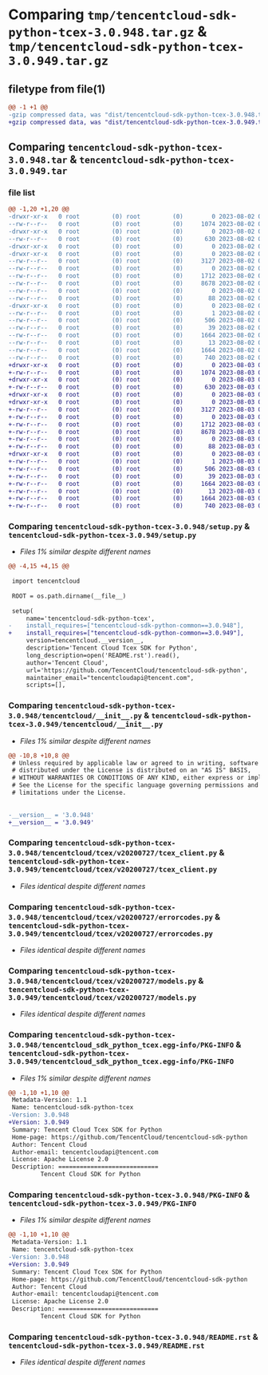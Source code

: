 # Comparing `tmp/tencentcloud-sdk-python-tcex-3.0.948.tar.gz` & `tmp/tencentcloud-sdk-python-tcex-3.0.949.tar.gz`

## filetype from file(1)

```diff
@@ -1 +1 @@
-gzip compressed data, was "dist/tencentcloud-sdk-python-tcex-3.0.948.tar", last modified: Wed Aug  2 00:38:06 2023, max compression
+gzip compressed data, was "dist/tencentcloud-sdk-python-tcex-3.0.949.tar", last modified: Thu Aug  3 00:35:09 2023, max compression
```

## Comparing `tencentcloud-sdk-python-tcex-3.0.948.tar` & `tencentcloud-sdk-python-tcex-3.0.949.tar`

### file list

```diff
@@ -1,20 +1,20 @@
-drwxr-xr-x   0 root         (0) root         (0)        0 2023-08-02 00:38:06.000000 tencentcloud-sdk-python-tcex-3.0.948/
--rw-r--r--   0 root         (0) root         (0)     1074 2023-08-02 00:38:06.000000 tencentcloud-sdk-python-tcex-3.0.948/setup.py
-drwxr-xr-x   0 root         (0) root         (0)        0 2023-08-02 00:38:06.000000 tencentcloud-sdk-python-tcex-3.0.948/tencentcloud/
--rw-r--r--   0 root         (0) root         (0)      630 2023-08-02 00:38:06.000000 tencentcloud-sdk-python-tcex-3.0.948/tencentcloud/__init__.py
-drwxr-xr-x   0 root         (0) root         (0)        0 2023-08-02 00:38:06.000000 tencentcloud-sdk-python-tcex-3.0.948/tencentcloud/tcex/
-drwxr-xr-x   0 root         (0) root         (0)        0 2023-08-02 00:38:06.000000 tencentcloud-sdk-python-tcex-3.0.948/tencentcloud/tcex/v20200727/
--rw-r--r--   0 root         (0) root         (0)     3127 2023-08-02 00:38:06.000000 tencentcloud-sdk-python-tcex-3.0.948/tencentcloud/tcex/v20200727/tcex_client.py
--rw-r--r--   0 root         (0) root         (0)        0 2023-08-02 00:38:06.000000 tencentcloud-sdk-python-tcex-3.0.948/tencentcloud/tcex/v20200727/__init__.py
--rw-r--r--   0 root         (0) root         (0)     1712 2023-08-02 00:38:06.000000 tencentcloud-sdk-python-tcex-3.0.948/tencentcloud/tcex/v20200727/errorcodes.py
--rw-r--r--   0 root         (0) root         (0)     8678 2023-08-02 00:38:06.000000 tencentcloud-sdk-python-tcex-3.0.948/tencentcloud/tcex/v20200727/models.py
--rw-r--r--   0 root         (0) root         (0)        0 2023-08-02 00:38:06.000000 tencentcloud-sdk-python-tcex-3.0.948/tencentcloud/tcex/__init__.py
--rw-r--r--   0 root         (0) root         (0)       88 2023-08-02 00:38:06.000000 tencentcloud-sdk-python-tcex-3.0.948/setup.cfg
-drwxr-xr-x   0 root         (0) root         (0)        0 2023-08-02 00:38:06.000000 tencentcloud-sdk-python-tcex-3.0.948/tencentcloud_sdk_python_tcex.egg-info/
--rw-r--r--   0 root         (0) root         (0)        1 2023-08-02 00:38:06.000000 tencentcloud-sdk-python-tcex-3.0.948/tencentcloud_sdk_python_tcex.egg-info/dependency_links.txt
--rw-r--r--   0 root         (0) root         (0)      506 2023-08-02 00:38:06.000000 tencentcloud-sdk-python-tcex-3.0.948/tencentcloud_sdk_python_tcex.egg-info/SOURCES.txt
--rw-r--r--   0 root         (0) root         (0)       39 2023-08-02 00:38:06.000000 tencentcloud-sdk-python-tcex-3.0.948/tencentcloud_sdk_python_tcex.egg-info/requires.txt
--rw-r--r--   0 root         (0) root         (0)     1664 2023-08-02 00:38:06.000000 tencentcloud-sdk-python-tcex-3.0.948/tencentcloud_sdk_python_tcex.egg-info/PKG-INFO
--rw-r--r--   0 root         (0) root         (0)       13 2023-08-02 00:38:06.000000 tencentcloud-sdk-python-tcex-3.0.948/tencentcloud_sdk_python_tcex.egg-info/top_level.txt
--rw-r--r--   0 root         (0) root         (0)     1664 2023-08-02 00:38:06.000000 tencentcloud-sdk-python-tcex-3.0.948/PKG-INFO
--rw-r--r--   0 root         (0) root         (0)      740 2023-08-02 00:38:06.000000 tencentcloud-sdk-python-tcex-3.0.948/README.rst
+drwxr-xr-x   0 root         (0) root         (0)        0 2023-08-03 00:35:09.000000 tencentcloud-sdk-python-tcex-3.0.949/
+-rw-r--r--   0 root         (0) root         (0)     1074 2023-08-03 00:35:09.000000 tencentcloud-sdk-python-tcex-3.0.949/setup.py
+drwxr-xr-x   0 root         (0) root         (0)        0 2023-08-03 00:35:09.000000 tencentcloud-sdk-python-tcex-3.0.949/tencentcloud/
+-rw-r--r--   0 root         (0) root         (0)      630 2023-08-03 00:35:09.000000 tencentcloud-sdk-python-tcex-3.0.949/tencentcloud/__init__.py
+drwxr-xr-x   0 root         (0) root         (0)        0 2023-08-03 00:35:09.000000 tencentcloud-sdk-python-tcex-3.0.949/tencentcloud/tcex/
+drwxr-xr-x   0 root         (0) root         (0)        0 2023-08-03 00:35:09.000000 tencentcloud-sdk-python-tcex-3.0.949/tencentcloud/tcex/v20200727/
+-rw-r--r--   0 root         (0) root         (0)     3127 2023-08-03 00:35:09.000000 tencentcloud-sdk-python-tcex-3.0.949/tencentcloud/tcex/v20200727/tcex_client.py
+-rw-r--r--   0 root         (0) root         (0)        0 2023-08-03 00:35:09.000000 tencentcloud-sdk-python-tcex-3.0.949/tencentcloud/tcex/v20200727/__init__.py
+-rw-r--r--   0 root         (0) root         (0)     1712 2023-08-03 00:35:09.000000 tencentcloud-sdk-python-tcex-3.0.949/tencentcloud/tcex/v20200727/errorcodes.py
+-rw-r--r--   0 root         (0) root         (0)     8678 2023-08-03 00:35:09.000000 tencentcloud-sdk-python-tcex-3.0.949/tencentcloud/tcex/v20200727/models.py
+-rw-r--r--   0 root         (0) root         (0)        0 2023-08-03 00:35:09.000000 tencentcloud-sdk-python-tcex-3.0.949/tencentcloud/tcex/__init__.py
+-rw-r--r--   0 root         (0) root         (0)       88 2023-08-03 00:35:09.000000 tencentcloud-sdk-python-tcex-3.0.949/setup.cfg
+drwxr-xr-x   0 root         (0) root         (0)        0 2023-08-03 00:35:09.000000 tencentcloud-sdk-python-tcex-3.0.949/tencentcloud_sdk_python_tcex.egg-info/
+-rw-r--r--   0 root         (0) root         (0)        1 2023-08-03 00:35:09.000000 tencentcloud-sdk-python-tcex-3.0.949/tencentcloud_sdk_python_tcex.egg-info/dependency_links.txt
+-rw-r--r--   0 root         (0) root         (0)      506 2023-08-03 00:35:09.000000 tencentcloud-sdk-python-tcex-3.0.949/tencentcloud_sdk_python_tcex.egg-info/SOURCES.txt
+-rw-r--r--   0 root         (0) root         (0)       39 2023-08-03 00:35:09.000000 tencentcloud-sdk-python-tcex-3.0.949/tencentcloud_sdk_python_tcex.egg-info/requires.txt
+-rw-r--r--   0 root         (0) root         (0)     1664 2023-08-03 00:35:09.000000 tencentcloud-sdk-python-tcex-3.0.949/tencentcloud_sdk_python_tcex.egg-info/PKG-INFO
+-rw-r--r--   0 root         (0) root         (0)       13 2023-08-03 00:35:09.000000 tencentcloud-sdk-python-tcex-3.0.949/tencentcloud_sdk_python_tcex.egg-info/top_level.txt
+-rw-r--r--   0 root         (0) root         (0)     1664 2023-08-03 00:35:09.000000 tencentcloud-sdk-python-tcex-3.0.949/PKG-INFO
+-rw-r--r--   0 root         (0) root         (0)      740 2023-08-03 00:35:09.000000 tencentcloud-sdk-python-tcex-3.0.949/README.rst
```

### Comparing `tencentcloud-sdk-python-tcex-3.0.948/setup.py` & `tencentcloud-sdk-python-tcex-3.0.949/setup.py`

 * *Files 1% similar despite different names*

```diff
@@ -4,15 +4,15 @@
 
 import tencentcloud
 
 ROOT = os.path.dirname(__file__)
 
 setup(
     name='tencentcloud-sdk-python-tcex',
-    install_requires=["tencentcloud-sdk-python-common==3.0.948"],
+    install_requires=["tencentcloud-sdk-python-common==3.0.949"],
     version=tencentcloud.__version__,
     description='Tencent Cloud Tcex SDK for Python',
     long_description=open('README.rst').read(),
     author='Tencent Cloud',
     url='https://github.com/TencentCloud/tencentcloud-sdk-python',
     maintainer_email="tencentcloudapi@tencent.com",
     scripts=[],
```

### Comparing `tencentcloud-sdk-python-tcex-3.0.948/tencentcloud/__init__.py` & `tencentcloud-sdk-python-tcex-3.0.949/tencentcloud/__init__.py`

 * *Files 1% similar despite different names*

```diff
@@ -10,8 +10,8 @@
 # Unless required by applicable law or agreed to in writing, software
 # distributed under the License is distributed on an "AS IS" BASIS,
 # WITHOUT WARRANTIES OR CONDITIONS OF ANY KIND, either express or implied.
 # See the License for the specific language governing permissions and
 # limitations under the License.
 
 
-__version__ = '3.0.948'
+__version__ = '3.0.949'
```

### Comparing `tencentcloud-sdk-python-tcex-3.0.948/tencentcloud/tcex/v20200727/tcex_client.py` & `tencentcloud-sdk-python-tcex-3.0.949/tencentcloud/tcex/v20200727/tcex_client.py`

 * *Files identical despite different names*

### Comparing `tencentcloud-sdk-python-tcex-3.0.948/tencentcloud/tcex/v20200727/errorcodes.py` & `tencentcloud-sdk-python-tcex-3.0.949/tencentcloud/tcex/v20200727/errorcodes.py`

 * *Files identical despite different names*

### Comparing `tencentcloud-sdk-python-tcex-3.0.948/tencentcloud/tcex/v20200727/models.py` & `tencentcloud-sdk-python-tcex-3.0.949/tencentcloud/tcex/v20200727/models.py`

 * *Files identical despite different names*

### Comparing `tencentcloud-sdk-python-tcex-3.0.948/tencentcloud_sdk_python_tcex.egg-info/PKG-INFO` & `tencentcloud-sdk-python-tcex-3.0.949/tencentcloud_sdk_python_tcex.egg-info/PKG-INFO`

 * *Files 1% similar despite different names*

```diff
@@ -1,10 +1,10 @@
 Metadata-Version: 1.1
 Name: tencentcloud-sdk-python-tcex
-Version: 3.0.948
+Version: 3.0.949
 Summary: Tencent Cloud Tcex SDK for Python
 Home-page: https://github.com/TencentCloud/tencentcloud-sdk-python
 Author: Tencent Cloud
 Author-email: tencentcloudapi@tencent.com
 License: Apache License 2.0
 Description: ============================
         Tencent Cloud SDK for Python
```

### Comparing `tencentcloud-sdk-python-tcex-3.0.948/PKG-INFO` & `tencentcloud-sdk-python-tcex-3.0.949/PKG-INFO`

 * *Files 1% similar despite different names*

```diff
@@ -1,10 +1,10 @@
 Metadata-Version: 1.1
 Name: tencentcloud-sdk-python-tcex
-Version: 3.0.948
+Version: 3.0.949
 Summary: Tencent Cloud Tcex SDK for Python
 Home-page: https://github.com/TencentCloud/tencentcloud-sdk-python
 Author: Tencent Cloud
 Author-email: tencentcloudapi@tencent.com
 License: Apache License 2.0
 Description: ============================
         Tencent Cloud SDK for Python
```

### Comparing `tencentcloud-sdk-python-tcex-3.0.948/README.rst` & `tencentcloud-sdk-python-tcex-3.0.949/README.rst`

 * *Files identical despite different names*

